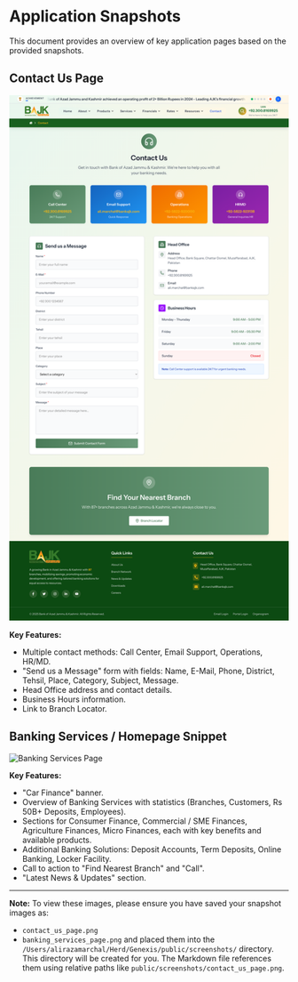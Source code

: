  # Application Snapshots

This document provides an overview of key application pages based on the provided snapshots.

## Contact Us Page

![Contact Us Page](public/screenshots/contact_us_page.png)

**Key Features:**
- Multiple contact methods: Call Center, Email Support, Operations, HR/MD.
- "Send us a Message" form with fields: Name, E-Mail, Phone, District, Tehsil, Place, Category, Subject, Message.
- Head Office address and contact details.
- Business Hours information.
- Link to Branch Locator.

## Banking Services / Homepage Snippet

![Banking Services Page](public/screenshots/banking_services_page.png)

**Key Features:**
- "Car Finance" banner.
- Overview of Banking Services with statistics (Branches, Customers, Rs 50B+ Deposits, Employees).
- Sections for Consumer Finance, Commercial / SME Finances, Agriculture Finances, Micro Finances, each with key benefits and available products.
- Additional Banking Solutions: Deposit Accounts, Term Deposits, Online Banking, Locker Facility.
- Call to action to "Find Nearest Branch" and "Call".
- "Latest News & Updates" section.

---

**Note:**
To view these images, please ensure you have saved your snapshot images as:
- `contact_us_page.png`
- `banking_services_page.png`
and placed them into the `/Users/alirazamarchal/Herd/Genexis/public/screenshots/` directory. This directory will be created for you.
The Markdown file references them using relative paths like `public/screenshots/contact_us_page.png`.

